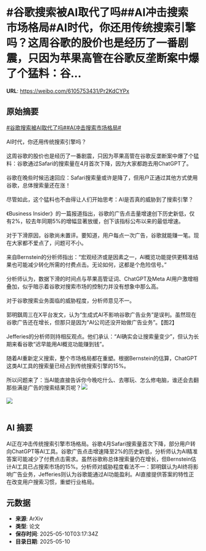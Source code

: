 # #谷歌搜索被AI取代了吗##AI冲击搜索市场格局#AI时代，你还用传统搜索引擎吗？这周谷歌的股价也是经历了一番剧震，只因为苹果高管在谷歌反垄断案中爆了个猛料：谷...

**URL**: https://weibo.com/6105753431/Pr2KdCYPx

## 原始摘要

<a href="https://m.weibo.cn/search?containerid=231522type%3D1%26t%3D10%26q%3D%23%E8%B0%B7%E6%AD%8C%E6%90%9C%E7%B4%A2%E8%A2%ABAI%E5%8F%96%E4%BB%A3%E4%BA%86%E5%90%97%23&amp;extparam=%23%E8%B0%B7%E6%AD%8C%E6%90%9C%E7%B4%A2%E8%A2%ABAI%E5%8F%96%E4%BB%A3%E4%BA%86%E5%90%97%23" data-hide=""><span class="surl-text">#谷歌搜索被AI取代了吗#</span></a><a href="https://m.weibo.cn/search?containerid=231522type%3D1%26t%3D10%26q%3D%23AI%E5%86%B2%E5%87%BB%E6%90%9C%E7%B4%A2%E5%B8%82%E5%9C%BA%E6%A0%BC%E5%B1%80%23&amp;extparam=%23AI%E5%86%B2%E5%87%BB%E6%90%9C%E7%B4%A2%E5%B8%82%E5%9C%BA%E6%A0%BC%E5%B1%80%23" data-hide=""><span class="surl-text">#AI冲击搜索市场格局#</span></a><br><br>AI时代，你还用传统搜索引擎吗？<br><br>这周谷歌的股价也是经历了一番剧震，只因为苹果高管在谷歌反垄断案中爆了个猛料：谷歌通过Safari的搜索量在4月首次下降，因为大家都跑去用ChatGPT了。<br><br>谷歌在晚些时候迅速回应：Safari搜索量或许是降了，但用户正通过其他方式使用谷歌，总体搜索量还在涨！<br><br>尽管如此，这个猛料也不由得让人们开始思考：AI是否真的威胁到了搜索引擎？<br><br>《Business Insider》的一篇报道指出，谷歌的广告点击量增速创下历史新低，仅有2%，较去年同期5%的增幅显著放缓，创下该指标公布以来的最低增速。<br><br>对于下滑原因，谷歌尚未置评。要知道，用户每点一次广告，谷歌就能赚一笔。现在大家都不爱点了，问题可不小。<br><br>来自Bernstein的分析师指出：“宏观经济或是因素之一，AI概览功能提供更精准结果也可能减少转化所需的付费点击。无论如何，这都是个危险信号。”<br><br>分析师认为，数据下滑的时间点与苹果高管证词、ChatGPT及Meta AI用户激增相叠加，似乎暗示着谷歌对搜索市场的控制力并没有想象中那么高。<br><br>对于谷歌搜索业务面临的威胁程度，分析师意见不一。<br><br>郭明錤周三在X平台发文，认为“生成式AI不影响谷歌广告业务”是误判。虽然现在谷歌广告还在增长，但那只是因为“AI公司还没开始做广告业务”。【图2】<br><br>Jefferies的分析师则持相反观点。他们承认：“AI确实会让搜索量变少”，但认为长期来看谷歌“迟早能用AI概览功能赚到钱”。<br><br>随着AI重新定义搜索，整个市场格局都在重塑。根据Bernstein的估算，ChatGPT这类AI工具的搜索量已经占到传统搜索引擎的15%。<br><br>所以问题来了：当AI能直接告诉你今晚吃什么、去哪玩、怎么修电脑，谁还会去翻那些满是广告的搜索结果页呢？<img style="" src="https://tvax1.sinaimg.cn/large/006Fd7o3gy1i19eefs6mxj30zk0np4p5.jpg" referrerpolicy="no-referrer"><br><br><img style="" src="https://tvax2.sinaimg.cn/large/006Fd7o3gy1i19eeco082j30t41nu4qp.jpg" referrerpolicy="no-referrer"><br><br>

## AI 摘要

AI正在冲击传统搜索引擎市场格局。谷歌4月Safari搜索量首次下降，部分用户转向ChatGPT等AI工具。谷歌广告点击增速降至2%的历史新低，分析师认为AI精准答案可能减少了付费点击需求。虽然谷歌称总体搜索量仍在增长，但Bernstein估计AI工具已占搜索市场的15%。分析师对威胁程度看法不一：郭明錤认为AI终将影响广告业务，Jefferies则认为谷歌能通过AI功能盈利。AI直接提供答案的特性正在改变用户搜索习惯，重塑行业格局。

## 元数据

- **来源**: ArXiv
- **类型**: 论文
- **保存时间**: 2025-05-10T03:17:34Z
- **目录日期**: 2025-05-10
